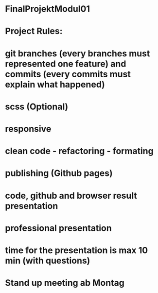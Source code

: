 # FinalProjektModul01

# Project Rules:
# git branches (every branches must represented one feature) and commits (every commits must explain what happened)
# scss (Optional)
# responsive
# clean code - refactoring - formating
# publishing (Github pages)
# code, github and browser result presentation
# professional presentation
# time for the presentation is max 10 min (with questions)
# Stand up meeting ab Montag
